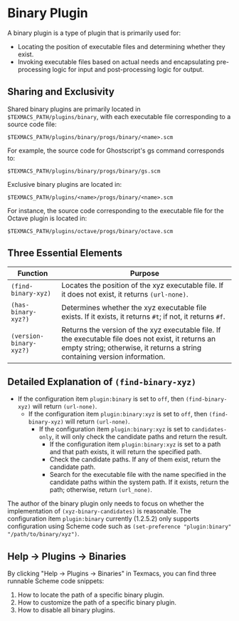 # Binary Plugin
A binary plugin is a type of plugin that is primarily used for:
+ Locating the position of executable files and determining whether they exist.
+ Invoking executable files based on actual needs and encapsulating pre-processing logic for input and post-processing logic for output.

## Sharing and Exclusivity
Shared binary plugins are primarily located in `$TEXMACS_PATH/plugins/binary`, with each executable file corresponding to a source code file:
```
$TEXMACS_PATH/plugins/binary/progs/binary/<name>.scm
```
For example, the source code for Ghostscript's gs command corresponds to:
```
$TEXMACS_PATH/plugins/binary/progs/binary/gs.scm
```

Exclusive binary plugins are located in:
```
$TEXMACS_PATH/plugins/<name>/progs/binary/<name>.scm
```
For instance, the source code corresponding to the executable file for the Octave plugin is located in:
```
$TEXMACS_PATH/plugins/octave/progs/binary/octave.scm
```

## Three Essential Elements
| Function  | Purpose  |
|---|---|
| `(find-binary-xyz)` | Locates the position of the xyz executable file. If it does not exist, it returns `(url-none)`. |
| `(has-binary-xyz?)` | Determines whether the xyz executable file exists. If it exists, it returns `#t`; if not, it returns `#f`. |
| `(version-binary-xyz?)` | Returns the version of the xyz executable file. If the executable file does not exist, it returns an empty string; otherwise, it returns a string containing version information. |

## Detailed Explanation of `(find-binary-xyz)`
+ If the configuration item `plugin:binary` is set to `off`, then `(find-binary-xyz)` will return `(url-none)`.
  + If the configuration item `plugin:binary:xyz` is set to `off`, then `(find-binary-xyz)` will return `(url-none)`.
    + If the configuration item `plugin:binary:xyz` is set to `candidates-only`, it will only check the candidate paths and return the result.
      + If the configuration item `plugin:binary:xyz` is set to a path and that path exists, it will return the specified path.
      + Check the candidate paths. If any of them exist, return the candidate path.
      + Search for the executable file with the name specified in the candidate paths within the system path. If it exists, return the path; otherwise, return `(url_none)`.

The author of the binary plugin only needs to focus on whether the implementation of `(xyz-binary-candidates)` is reasonable. The configuration item `plugin:binary` currently (1.2.5.2) only supports configuration using Scheme code such as `(set-preference "plugin:binary" "/path/to/binary/xyz")`.

## Help -> Plugins -> Binaries
By clicking "Help -> Plugins -> Binaries" in Texmacs, you can find three runnable Scheme code snippets:
1. How to locate the path of a specific binary plugin.
2. How to customize the path of a specific binary plugin.
3. How to disable all binary plugins.
